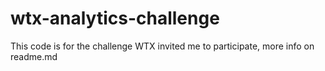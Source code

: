 # wtx-analytics-challenge
This code is for the challenge WTX invited me to participate, more info on readme.md
